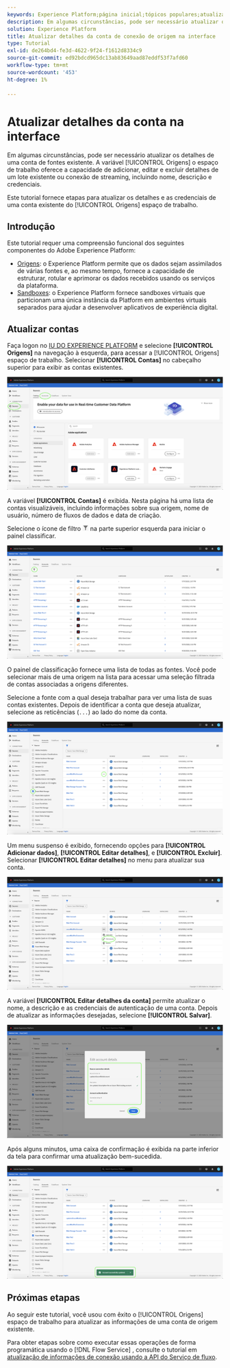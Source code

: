 ```yaml
---
keywords: Experience Platform;página inicial;tópicos populares;atualizar contas
description: Em algumas circunstâncias, pode ser necessário atualizar os detalhes de uma conta de fontes existente. O espaço de trabalho de Origens fornece a capacidade de adicionar, editar e excluir detalhes de uma conexão de lote ou transmissão existente, incluindo nome, descrição e credenciais.
solution: Experience Platform
title: Atualizar detalhes da conta de conexão de origem na interface
type: Tutorial
exl-id: de264bd4-fe3d-4622-9f24-f1612d8334c9
source-git-commit: ed92bdcd965dc13ab83649aad87eddf53f7afd60
workflow-type: tm+mt
source-wordcount: '453'
ht-degree: 1%

---
```


# Atualizar detalhes da conta na interface

Em algumas circunstâncias, pode ser necessário atualizar os detalhes de uma conta de fontes existente. A variável [!UICONTROL Origens] o espaço de trabalho oferece a capacidade de adicionar, editar e excluir detalhes de um lote existente ou conexão de streaming, incluindo nome, descrição e credenciais.

Este tutorial fornece etapas para atualizar os detalhes e as credenciais de uma conta existente do [!UICONTROL Origens] espaço de trabalho.

## Introdução

Este tutorial requer uma compreensão funcional dos seguintes componentes do Adobe Experience Platform:

- [Origens](../../home.md): o Experience Platform permite que os dados sejam assimilados de várias fontes e, ao mesmo tempo, fornece a capacidade de estruturar, rotular e aprimorar os dados recebidos usando os serviços da plataforma.
- [Sandboxes](../../../sandboxes/home.md): o Experience Platform fornece sandboxes virtuais que particionam uma única instância da Platform em ambientes virtuais separados para ajudar a desenvolver aplicativos de experiência digital.

## Atualizar contas

Faça logon no [IU DO EXPERIENCE PLATFORM](https://platform.adobe.com) e selecione **[!UICONTROL Origens]** na navegação à esquerda, para acessar a [!UICONTROL Origens] espaço de trabalho. Selecionar **[!UICONTROL Contas]** no cabeçalho superior para exibir as contas existentes.

![catálogo](../../images/tutorials/update/catalog.png)

A variável **[!UICONTROL Contas]** é exibida. Nesta página há uma lista de contas visualizáveis, incluindo informações sobre sua origem, nome de usuário, número de fluxos de dados e data de criação.

Selecione o ícone de filtro ![filtro](../../images/tutorials/update/filter.png) na parte superior esquerda para iniciar o painel classificar.

![accounts-list](../../images/tutorials/update/accounts-list.png)

O painel de classificação fornece uma lista de todas as fontes. Você pode selecionar mais de uma origem na lista para acessar uma seleção filtrada de contas associadas a origens diferentes.

Selecione a fonte com a qual deseja trabalhar para ver uma lista de suas contas existentes. Depois de identificar a conta que deseja atualizar, selecione as reticências (`...`) ao lado do nome da conta.

![accounts-sort](../../images/tutorials/update/accounts-sort.png)

Um menu suspenso é exibido, fornecendo opções para **[!UICONTROL Adicionar dados]**, **[!UICONTROL Editar detalhes]**, e **[!UICONTROL Excluir]**. Selecionar **[!UICONTROL Editar detalhes]** no menu para atualizar sua conta.

![update](../../images/tutorials/update/update.png)

A variável **[!UICONTROL Editar detalhes da conta]** permite atualizar o nome, a descrição e as credenciais de autenticação de uma conta. Depois de atualizar as informações desejadas, selecione **[!UICONTROL Salvar]**.

![edit-account-details](../../images/tutorials/update/edit-account-details.png)

Após alguns minutos, uma caixa de confirmação é exibida na parte inferior da tela para confirmar uma atualização bem-sucedida.

![atualização confirmada](../../images/tutorials/update/update-confirmed.png)

## Próximas etapas

Ao seguir este tutorial, você usou com êxito o [!UICONTROL Origens] espaço de trabalho para atualizar as informações de uma conta de origem existente.

Para obter etapas sobre como executar essas operações de forma programática usando o [!DNL Flow Service] , consulte o tutorial em [atualização de informações de conexão usando a API do Serviço de fluxo](../../tutorials/api/update.md).
